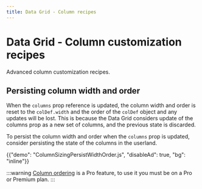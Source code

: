 ```yaml
---
title: Data Grid - Column recipes
---
```


# Data Grid - Column customization recipes

<p class="description">Advanced column customization recipes.</p>

## Persisting column width and order

When the `columns` prop reference is updated, the column width and order is reset to the `colDef.width` and the order of the `colDef` object and any updates will be lost.
This is because the Data Grid considers update of the columns prop as a new set of columns, and the previous state is discarded.

To persist the column width and order when the `columns` prop is updated, consider persisting the state of the columns in the userland.

{{"demo": "ColumnSizingPersistWidthOrder.js", "disableAd": true, "bg": "inline"}}

:::warning
[Column ordering](/x/react-data-grid/column-ordering/) is a Pro feature, to use it you must be on a Pro or Premium plan.
:::
